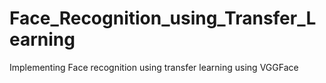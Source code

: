 # Face_Recognition_using_Transfer_Learning
Implementing Face recognition using transfer learning using VGGFace
